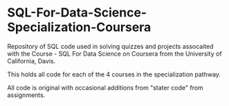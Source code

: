 # SQL-For-Data-Science-Specialization-Coursera
Repository of SQL code used in solving quizzes and projects assocaited with the Course - SQL For Data Science on Coursera from the University of California, Davis.

This holds all code for each of the 4 courses in the specialization pathway.

All code is original with occasional additions from "stater code" from assignments.
